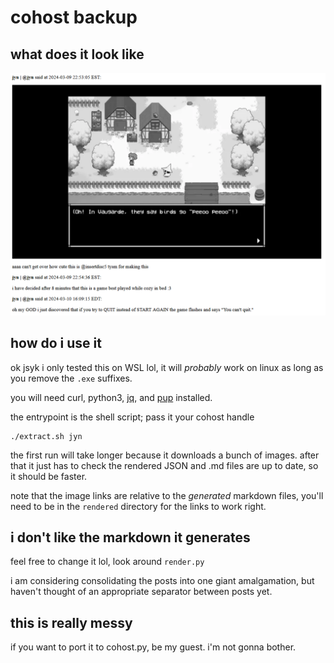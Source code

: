 # cohost backup

## what does it look like

![a screenshot of https://cohost.org/jyn/post/5004479-oh-my-god-i-just-dis rendered to html.](./example.png)

## how do i use it

ok jsyk i only tested this on WSL lol, it will *probably* work on linux as long as you remove the `.exe` suffixes.

you will need curl, python3, [jq], and [pup] installed.

the entrypoint is the shell script; pass it your cohost handle
```
./extract.sh jyn
```

the first run will take longer because it downloads a bunch of images. after that it just has to check the rendered JSON and .md files are up to date, so it should be faster.

note that the image links are relative to the *generated* markdown files, you'll need to be in the `rendered` directory for the links to work right.

## i don't like the markdown it generates

feel free to change it lol, look around `render.py`

i am considering consolidating the posts into one giant amalgamation, but haven't thought of an appropriate separator between posts yet.

## this is really messy

if you want to port it to cohost.py, be my guest. i'm not gonna bother.

[jq]: https://jqlang.github.io/jq/
[pup]: https://github.com/ericchiang/pup
